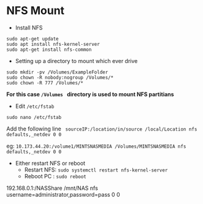 
# NFS Mount 

- Install NFS 
```
sudo apt-get update
sudo apt install nfs-kernel-server
sudo apt-get install nfs-common
```

- Setting up a directory to mount which ever drive 
```
sudo mkdir -pv /Volumes/ExampleFolder 
sudo chown -R nobody:nogroup /Volumes/*
sudo chown -R 777 /Volumes/*
```
**For this case `/Volumes ` directory is used to mount NFS partitians**

- Edit `/etc/fstab` 

```sudo nano /etc/fstab```

Add the following line 
``` sourceIP:/location/in/source /local/Location nfs defaults,_netdev 0 0```

eg: ```10.173.44.20:/volume1/MINTSNASMEDIA /Volumes/MINTSNASMEDIA nfs defaults,_netdev 0 0```

- Either restart NFS or reboot 
   - Restart NFS: ```sudo systemctl restart nfs-kernel-server```
   - Reboot PC  : ```sudo reboot```
   
192.168.0.1:/NASShare  /mnt/NAS  nfs username=administrator,password=pass  0 0
